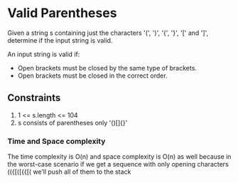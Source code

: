 # Valid Parentheses

Given a string s containing just the characters '(', ')', '{', '}', '[' and ']', determine if the input string is valid.

An input string is valid if:

- Open brackets must be closed by the same type of brackets.
- Open brackets must be closed in the correct order.

## Constraints

1. 1 <= s.length <= 104
2. s consists of parentheses only '()[]{}'

### Time and Space complexity

The time complexity is O(n) and space complexity is O(n) as well because in the worst-case scenario if we get a sequence with only opening characters (({[([{{[( we’ll push all of them to the stack
